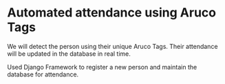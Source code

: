 # Automated attendance using Aruco Tags

We will detect the person using their unique Aruco Tags. Their attendance will be updated in the database in real time.

Used Django Framework to register a new person and maintain the database for attendance.
